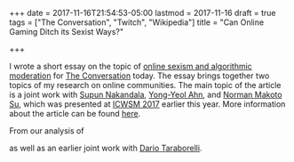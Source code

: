 +++
date = 2017-11-16T21:54:53-05:00
lastmod = 2017-11-16
draft = true
tags = ["The Conversation", "Twitch", "Wikipedia"]
title = "Can Online Gaming Ditch its Sexist Ways?"

+++

I wrote a short essay on the topic of [online sexism and algorithmic moderation](https://theconversation.com/can-online-gaming-ditch-its-sexist-ways-74493) for [The Conversation](https://theconversation.com/) today. The essay brings together two topics of my research on online communities. The main topic of the article is a joint work with [Supun Nakandala](https://scnakandala.github.io/), [Yong-Yeol Ahn](http://yongyeol.com/), and [Norman Makoto Su](http://www.normsu.com/), which was presented at [ICWSM 2017](http://icwsm.org/2017/program/accepted-papers/) earlier this year. More information about the article can be found [here](/publication/gendered-conversations/). 

From our analysis of 

as well as an earlier joint work with [Dario Taraborelli](http://nitens.org). 
